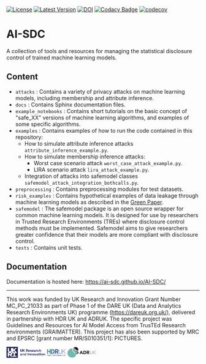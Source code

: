 [![License](https://img.shields.io/badge/license-MIT-blue.svg?style=flat)](https://opensource.org/licenses/MIT)
[![Latest Version](https://img.shields.io/github/v/release/AI-SDC/AI-SDC?style=flat)](https://github.com/AI-SDC/AI-SDC/releases)
[![DOI](https://zenodo.org/badge/518801511.svg)](https://zenodo.org/badge/latestdoi/518801511)
[![Codacy Badge](https://app.codacy.com/project/badge/Grade/63d31eeb27ec445f9fa9c5866d8bec0e)](https://www.codacy.com/gh/AI-SDC/AI-SDC/dashboard)
[![codecov](https://codecov.io/gh/AI-SDC/AI-SDC/branch/development/graph/badge.svg?token=AXX2XCXUNU)](https://codecov.io/gh/AI-SDC/AI-SDC)

# AI-SDC

A collection of tools and resources for managing the statistical disclosure control of trained machine learning models.

## Content

* `attacks` : Contains a variety of privacy attacks on machine learning models, including membership and attribute inference.
* `docs` : Contains Sphinx documentation files.
* `example_notebooks` : Contains short tutorials on the basic concept of "safe_XX" versions of machine learning algorithms, and examples of some specific algorithms.
* `examples` : Contains examples of how to run the code contained in this repository:
  - How to simulate attribute inference attacks `attribute_inference_example.py`.
  - How to simulate membership inference attacks:
    + Worst case scenario attack `worst_case_attack_example.py`.
    + LIRA scenario attack `lira_attack_example.py`.
  - Integration of attacks into safemodel classes `safemodel_attack_integration_bothcalls.py`.
* `preprocessing` : Contains preprocessing modules for test datasets.
* `risk_examples` : Contains hypothetical examples of data leakage through machine learning models as described in the [Green Paper](https://doi.org/10.5281/zenodo.6896214).
* `safemodel` : The safemodel package is an open source wrapper for common machine learning models. It is designed for use by researchers in Trusted Research Environments (TREs) where disclosure control methods must be implemented. Safemodel aims to give researchers greater confidence that their models are more compliant with disclosure control.
* `tests` : Contains unit tests.

## Documentation

Documentation is hosted here: https://ai-sdc.github.io/AI-SDC/

---

This work was funded by UK Research and Innovation Grant Number MC_PC_21033 as part of Phase 1 of the DARE UK (Data and Analytics Research Environments UK) programme (https://dareuk.org.uk/), delivered in partnership with HDR UK and ADRUK. The specific project was Guidelines and Resources for AI Model Access from TrusTEd Research environments (GRAIMATTER).­ This project has also been supported by MRC and EPSRC [grant number MR/S010351/1]: PICTURES.

<img src="docs/source/images/UK_Research_and_Innovation_logo.svg" width="20%" height="20%" padding=20/> <img src="docs/source/images/health-data-research-uk-hdr-uk-logo-vector.png" width="10%" height="10%" padding=20/> <img src="docs/source/images/logo_print.png" width="15%" height="15%" padding=20/>
